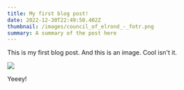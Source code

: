 ```yaml
---
title: My first blog post!
date: 2022-12-30T22:49:50.402Z
thumbnail: /images/council_of_elrond_-_fotr.png
summary: A summary of the post here
---
```

This is my first blog post. And this is an image. Cool isn't it.

![](/images/council_of_elrond_-_fotr.png)

Yeeey!